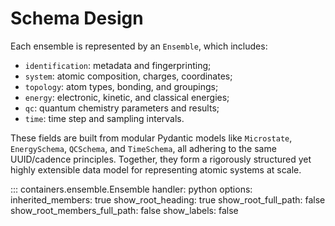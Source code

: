 # Schema Design

Each ensemble is represented by an `Ensemble`, which includes:

-   `identification`: metadata and fingerprinting;
-   `system`: atomic composition, charges, coordinates;
-   `topology`: atom types, bonding, and groupings;
-   `energy`: electronic, kinetic, and classical energies;
-   `qc`: quantum chemistry parameters and results;
-   `time`: time step and sampling intervals.

These fields are built from modular Pydantic models like `Microstate`, `EnergySchema`, `QCSchema`, and `TimeSchema`, all adhering to the same UUID/cadence principles.
Together, they form a rigorously structured yet highly extensible data model for representing atomic systems at scale.

::: containers.ensemble.Ensemble
    handler: python
    options:
      inherited_members: true
      show_root_heading: true
      show_root_full_path: false
      show_root_members_full_path: false
      show_labels: false
